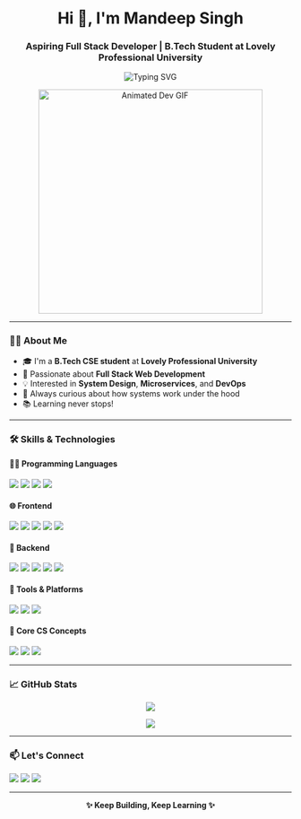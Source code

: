 <h1 align="center">Hi 👋, I'm Mandeep Singh</h1>
<h3 align="center">Aspiring Full Stack Developer | B.Tech Student at Lovely Professional University</h3>

<p align="center">
  <img src="https://readme-typing-svg.demolab.com?font=Fira+Code&duration=3000&pause=1000&color=37BDA6&center=true&vCenter=true&width=435&lines=Passionate+Full-Stack+Developer;Love+Clean+Code+%26+Design;Building+Scalable+Web+Apps;Open+Source+Enthusiast" alt="Typing SVG" />
</p>

<p align="center">
  <img src="https://cdn.dribbble.com/users/730703/screenshots/6581243/avento.gif" width="400" alt="Animated Dev GIF"/>
</p>

---

### 🧑‍🎓 About Me

- 🎓 I'm a **B.Tech CSE student** at **Lovely Professional University**
- 🔭 Passionate about **Full Stack Web Development**
- 💡 Interested in **System Design**, **Microservices**, and **DevOps**
- 🧠 Always curious about how systems work under the hood
- 📚 Learning never stops!

---

### 🛠️ Skills & Technologies

#### 👨‍💻 Programming Languages  
<p>
  <img src="https://img.shields.io/badge/C++-00599C?style=for-the-badge&logo=c%2B%2B&logoColor=white"/>
  <img src="https://img.shields.io/badge/JavaScript-F7DF1E?style=for-the-badge&logo=javascript&logoColor=black"/>
  <img src="https://img.shields.io/badge/TypeScript-007ACC?style=for-the-badge&logo=typescript&logoColor=white"/>
  <img src="https://img.shields.io/badge/Python-3776AB?style=for-the-badge&logo=python&logoColor=white"/>
</p>

#### 🌐 Frontend  
<p>
  <img src="https://img.shields.io/badge/HTML5-E34F26?style=for-the-badge&logo=html5&logoColor=white"/>
  <img src="https://img.shields.io/badge/CSS3-1572B6?style=for-the-badge&logo=css3&logoColor=white"/>
  <img src="https://img.shields.io/badge/Tailwind_CSS-38B2AC?style=for-the-badge&logo=tailwind-css&logoColor=white"/>
  <img src="https://img.shields.io/badge/React-20232a?style=for-the-badge&logo=react&logoColor=61DAFB"/>
  <img src="https://img.shields.io/badge/Next.js-000000?style=for-the-badge&logo=nextdotjs&logoColor=white"/>
</p>

#### 🔧 Backend  
<p>
  <img src="https://img.shields.io/badge/Node.js-339933?style=for-the-badge&logo=nodedotjs&logoColor=white"/>
  <img src="https://img.shields.io/badge/Express.js-000000?style=for-the-badge&logo=express&logoColor=white"/>
  <img src="https://img.shields.io/badge/NestJS-E0234E?style=for-the-badge&logo=nestjs&logoColor=white"/>
  <img src="https://img.shields.io/badge/JWT-000000?style=for-the-badge&logo=JSON%20web%20tokens&logoColor=white"/>
  <img src="https://img.shields.io/badge/Microservices-FF6F00?style=for-the-badge&logoColor=white"/>
</p>

#### 🧰 Tools & Platforms  
<p>
  <img src="https://img.shields.io/badge/Git-F05032?style=for-the-badge&logo=git&logoColor=white"/>
  <img src="https://img.shields.io/badge/Docker-2496ED?style=for-the-badge&logo=docker&logoColor=white"/>
  <img src="https://img.shields.io/badge/VSCode-007ACC?style=for-the-badge&logo=visual-studio-code&logoColor=white"/>
</p>

#### 🧠 Core CS Concepts  
<p>
  <img src="https://img.shields.io/badge/System%20Design-00C853?style=for-the-badge&logoColor=white"/>
  <img src="https://img.shields.io/badge/OOP-795548?style=for-the-badge&logoColor=white"/>
  <img src="https://img.shields.io/badge/DBMS-607D8B?style=for-the-badge&logoColor=white"/>
</p>

---

### 📈 GitHub Stats

<p align="center">
  <img src="https://github-readme-stats-git-masterrstaa-rickstaa.vercel.app/api?username=mandeepnarotta&show_icons=true&theme=radical" />
</p>
<p align="center">
  <img src="https://github-readme-stats-git-masterrstaa-rickstaa.vercel.app/api/top-langs/?username=mandeepnarotta&layout=compact&theme=radical" />
</p>

---

### 📫 Let's Connect
<p>
  <a href="mailto:your.email@example.com"><img src="https://img.shields.io/badge/Email-D14836?style=for-the-badge&logo=gmail&logoColor=white"/></a>
  <a href="https://www.linkedin.com/in/mandeepnarotta"><img src="https://img.shields.io/badge/LinkedIn-0A66C2?style=for-the-badge&logo=linkedin&logoColor=white"/></a>
  <a href="https://github.com/mandeepnarotta"><img src="https://img.shields.io/badge/GitHub-181717?style=for-the-badge&logo=github&logoColor=white"/></a>
</p>

---

<p align="center"><b>✨ Keep Building, Keep Learning ✨</b></p>



<!--
**narottamandeep2003/narottamandeep2003** is a ✨ _special_ ✨ repository because its `README.md` (this file) appears on your GitHub profile.

Here are some ideas to get you started:

- 🔭 I’m currently working on ...
- 🌱 I’m currently learning ...
- 👯 I’m looking to collaborate on ...
- 🤔 I’m looking for help with ...
- 💬 Ask me about ...
- 📫 How to reach me: ...
- 😄 Pronouns: ...
- ⚡ Fun fact: ...
-->
